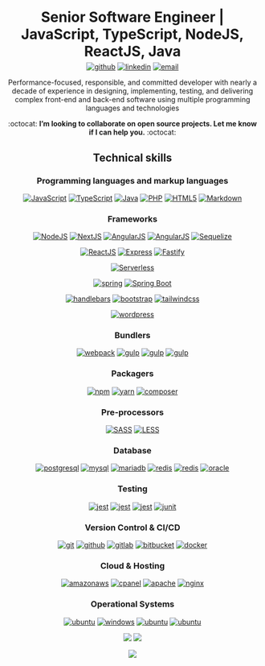<div align="center">
<h1 style="text-align: center;margin-bottom: 5px;">Senior Software Engineer | JavaScript, TypeScript, NodeJS, ReactJS, Java</h1>
<a href="https://github.com/patrickcfantato" target="_blank"><img src="https://img.shields.io/badge/-GitHub-black?logo=github&style=flat-square" alt="github"/></a>
<a href="https://www.linkedin.com/in/patrickcfantato" target="_blank"><img src="https://img.shields.io/badge/-LinkedIn-blue?logo=linkedin&style=flat-square" alt="linkedin"></a>
<a href="mailto:patrickcfantato@gmail.com"><img src="https://img.shields.io/badge/-E--mail-white?logo=gmail&style=flat-square" alt="email"/></a>

Performance-focused, responsible, and committed developer with nearly a decade of experience in designing, implementing, testing, and delivering complex front-end and back-end software using multiple programming languages and technologies

:octocat: <strong>I’m looking to collaborate on open source projects. Let me know if I can help you.</strong> :octocat:
</div>

<div align="center">
<h2>Technical skills</h2>

<h3>Programming languages and markup languages</h3>
<a href="https://developer.mozilla.org/en-US/docs/Web/JavaScript"><img src="https://img.shields.io/badge/JavaScript-white.svg?style=for-the-badge&logo=javascript&logoColor=F7DF1E" alt="JavaScript"/></a>
<a href="https://www.typescriptlang.org/"><img src="https://img.shields.io/badge/TypeScript-white.svg?style=for-the-badge&logo=typescript&logoColor=3178C6" alt="TypeScript"/></a>
<a href="https://java.com/"><img src="https://img.shields.io/badge/java-white.svg?style=for-the-badge&logo=java&logoColor=007396" alt="Java"/></a>
<a href="https://php.org/"><img src="https://img.shields.io/badge/php-white.svg?style=for-the-badge&logo=php&logoColor=777BB4" alt="PHP"/></a>
<a href="https://html5.org/"><img src="https://img.shields.io/badge/html5-white.svg?style=for-the-badge&logo=html5&logoColor=E34F26" alt="HTML5"/></a>
<a href="https://www.markdownguide.org"><img src="https://img.shields.io/badge/markdown-white.svg?style=for-the-badge&logo=markdown&logoColor=000000" alt="Markdown"/></a>

<h3>Frameworks</h3>
<a href="https://nodejs.org" target="_blank"><img src="https://img.shields.io/badge/NodeJS-white.svg?style=for-the-badge&logo=node.js&logoColor=339933" alt="NodeJS"/></a>
<a href="https://reactjs.org" target="_blank"><img src="https://img.shields.io/badge/React-white.svg?style=for-the-badge&logo=react&logoColor=61DAFB" alt="NextJS"/></a>
<a href="https://angularjs.org" target="_blank"><img src="https://img.shields.io/badge/angularjs-white.svg?style=for-the-badge&logo=angularjs&logoColor=E23237" alt="AngularJS"/></a>
<a href="https://prisma.io" target="_blank"><img src="https://img.shields.io/badge/prisma-white.svg?style=for-the-badge&logo=prisma&logoColor=2D3748" alt="AngularJS"/></a>
<a href="https://sequelize.org" target="_blank"><img src="https://img.shields.io/badge/sequelize-white.svg?style=for-the-badge&logo=sequelize&logoColor=#52B0E752B0E7" alt="Sequelize"/></a>

<a href="https://nextjs.org" target="_blank"><img src="https://img.shields.io/badge/NextJS-white.svg?style=for-the-badge&logo=next.js&logoColor=000000" alt="ReactJS"/></a>
<a href="https://expressjs.com" target="_blank"><img src="https://img.shields.io/badge/express-white.svg?style=for-the-badge&logo=express&logoColor=000000" alt="Express"/></a>
<a href="https://fastify.io" target="_blank"><img src="https://img.shields.io/badge/fastify-white.svg?style=for-the-badge&logo=fastify&logoColor=000000" alt="Fastify"/></a>

<a href="https://serverless.com" target="_blank"><img src="https://img.shields.io/badge/serverless-white.svg?style=for-the-badge&logo=serverless&logoColor=FD5750" alt="Serverless"/></a>

<a href="https://spring.io/" target="_blank"><img src="https://img.shields.io/badge/-spring-white?logo=spring&logoColor=6DB33F&style=for-the-badge" alt="spring"/></a>
<a href="https://spring.io/" target="_blank"><img src="https://img.shields.io/badge/-spring_boot-white?logo=springboot&logoColor=6DB33F&style=for-the-badge" alt="Spring Boot"/></a>

<a href="https://handlebarsjs.com/" target="_blank"><img src="https://img.shields.io/badge/-handlebars.js-white?logo=handlebarsdotjs&logoColor=000000&style=for-the-badge" alt="handlebars"/></a>
<a href="https://getbootstrap.com/" target="_blank"><img src="https://img.shields.io/badge/-Bootstrap-white?logo=bootstrap&logoColor=7952B3&style=for-the-badge" alt="bootstrap"/></a>
<a href="https://tailwindcss.com/" target="_blank"><img src="https://img.shields.io/badge/-tailwind css-white?logo=tailwindcss&logoColor=06B6D4&style=for-the-badge" alt="tailwindcss"/></a>

<a href="https://wordpress.com/" target="_blank"><img src="https://img.shields.io/badge/-wordpress-white?logo=wordpress&logoColor=21759B&style=for-the-badge" alt="wordpress"/></a>

<h3>Bundlers</h3>
<a href="https://webpack.js.org/" target="_blank"><img src="https://img.shields.io/badge/-webpack-white?logo=webpack&logoColor=8DD6F9&style=for-the-badge" alt="webpack"/></a>
<a href="https://grunt.com/" target="_blank"><img src="https://img.shields.io/badge/-gulp-white?logo=gulp&logoColor=CF4647&style=for-the-badge" alt="gulp"/></a>
<a href="https://maven.apache.org/" target="_blank"><img src="https://img.shields.io/badge/-apache_maven-white?logo=apachemaven&logoColor=CF4647&style=for-the-badge" alt="gulp"/></a>
<a href="https://gradle.org/" target="_blank"><img src="https://img.shields.io/badge/-gradle-white?logo=gradle&logoColor=02303A&style=for-the-badge" alt="gulp"/></a>

<h3>Packagers</h3>
<a href="https://www.npmjs.com/" target="_blank"><img src="https://img.shields.io/badge/-npm-white?logo=npm&logoColor=CB3837&style=for-the-badge" alt="npm"/></a>
<a href="https://yarnpkg.com/" target="_blank"><img src="https://img.shields.io/badge/-yarn-white?logo=yarn&logoColor=2C8EBB&style=for-the-badge" alt="yarn"/></a>
<a href="https://getcomposer.org/" target="_blank"><img src="https://img.shields.io/badge/-composer-white?logo=composer&logoColor=885630&style=for-the-badge" alt="composer"/></a>

<h3>Pre-processors</h3>
<a href="https://sass-lang.com/" target="_blank"><img src="https://img.shields.io/badge/sass-white.svg?style=for-the-badge&logo=sass&logoColor=CC6699" alt="SASS"/></a>
<a href="https://lesscss.org/" target="_blank"><img src="https://img.shields.io/badge/less-white.svg?style=for-the-badge&logo=less&logoColor=1D365D" alt="LESS"/></a>

<h3>Database</h3>

<a href="https://www.postgresql.org/" target="_blank"><img src="https://img.shields.io/badge/-postgresql-white?logo=postgresql&logoColor=4169E1&style=for-the-badge" alt="postgresql"/></a>
<a href="https://www.mysql.com/" target="_blank"><img src="https://img.shields.io/badge/-mysql-white?logo=mysql&logoColor=4479A1&style=for-the-badge" alt="mysql"/></a>
<a href="https://mariadb.org/" target="_blank"><img src="https://img.shields.io/badge/-mariadb-white?logo=mariadb&logoColor=003545&style=for-the-badge" alt="mariadb"/></a>
<a href="https://redis.io/" target="_blank"><img src="https://img.shields.io/badge/-redis-white?logo=redis&logoColor=DC382D&style=for-the-badge" alt="redis"/></a>
<a href="https://mongodb.org/" target="_blank"><img src="https://img.shields.io/badge/-MongoDB-white?logo=MongoDB&logoColor=47A248&style=for-the-badge" alt="redis"/></a>
<a href="https://mongodb.org/" target="_blank"><img src="https://img.shields.io/badge/-Oracle-white?logo=oracle&logoColor=F80000&style=for-the-badge" alt="oracle"/></a>

<h3>Testing</h3>

<a href="https://jasmine.org/" target="_blank"><img src="https://img.shields.io/badge/-jasmine-white?logo=jasmine&logoColor=8A4182&style=for-the-badge" alt="jest"/></a>
<a href="https://jestjs.io/" target="_blank"><img src="https://img.shields.io/badge/-jest-white?logo=jest&logoColor=C21325&style=for-the-badge" alt="jest"/></a>
<a href="https://.io/" target="_blank"><img src="https://img.shields.io/badge/-testing_library-white?logo=testinglibrary&logoColor=E33332&style=for-the-badge" alt="jest"/></a>
<a href="https://junit.org/" target="_blank"><img src="https://img.shields.io/badge/-junit-white?logo=junit5&logoColor=25A162&style=for-the-badge" alt="junit"/></a>

<h3>Version Control & CI/CD</h3>
<a href="https://git-scm.com/" target="_blank"><img src="https://img.shields.io/badge/-git-white?logo=git&logoColor=F05032&style=for-the-badge" alt="git"/></a>
<a href="https://github.com/" target="_blank"><img src="https://img.shields.io/badge/-github-white?logo=github&logoColor=181717&style=for-the-badge" alt="github"/></a>
<a href="https://gitlab.com/" target="_blank"><img src="https://img.shields.io/badge/-gitlab-white?logo=gitlab&logoColor=FCA121&style=for-the-badge" alt="gitlab"/></a>
<a href="https://bitbucket.org/" target="_blank"><img src="https://img.shields.io/badge/-bitbucket-white?logo=bitbucket&logoColor=0052CC&style=for-the-badge" alt="bitbucket"/></a>
<a href="https://www.docker.com/" target="_blank"><img src="https://img.shields.io/badge/-docker-white?logo=docker&logoColor=2496ED&style=for-the-badge" alt="docker"/></a>

<h3>Cloud & Hosting</h3>

<a href="https://aws.amazon.com" target="_blank"><img src="https://img.shields.io/badge/-amazon_aws-white?logo=amazonaws&logoColor=232F3E&style=for-the-badge" alt="amazonaws"/></a>
<a href="https://cpanel.net/" target="_blank"><img src="https://img.shields.io/badge/-cpanel-white?logo=cpanel&logoColor=FF6C2C&style=for-the-badge" alt="cpanel"/></a>
<a href="https://httpd.apache.org/" target="_blank"><img src="https://img.shields.io/badge/-apache-white?logo=apache&logoColor=D22128&style=for-the-badge" alt="apache"/></a>
<a href="https://www.nginx.com/" target="_blank"><img src="https://img.shields.io/badge/-nginx-white?logo=nginx&logoColor=009639&style=for-the-badge" alt="nginx"/></a>

<h3>Operational Systems</h3>

<a href="https://apple.com/" target="_blank"><img src="https://img.shields.io/badge/-macos-white?logo=macos&logoColor=000000&style=for-the-badge" alt="ubuntu"/></a>
<a href="https://www.microsoft.com/en-us/windows" target="_blank"><img src="https://img.shields.io/badge/-windows-white?logo=windows&logoColor=0078D6&style=for-the-badge" alt="windows"/></a>
<a href="https://ubuntu.com/" target="_blank"><img src="https://img.shields.io/badge/-ubuntu-white?logo=ubuntu&logoColor=E95420&style=for-the-badge" alt="ubuntu"/></a>
<a href="https://ubuntu.com/" target="_blank"><img src="https://img.shields.io/badge/-Alpine_Linux-white?logo=alpinelinux&logoColor=0D597F&style=for-the-badge" alt="ubuntu"/></a>

[![](https://github-readme-stats.vercel.app/api?username=patrickcfantato&show_icons=true&theme=nightowl&hide_border=true&locale=en)](https://github.com/patrickcfantato)
[![](https://github-readme-streak-stats.herokuapp.com/?user=patrickcfantato&theme=nightowl&hide_border=true)](https://github.com/patrickcfantato)

<div align="center">
  
![](https://komarev.com/ghpvc/?username=patrickcfantato&style=flat-square)
  
</div>
